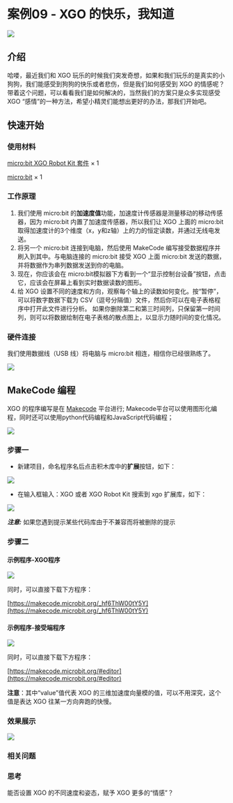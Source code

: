 ﻿---
sidebar_position: 16
sidebar_label: 案例09 - XGO 的快乐，我知道
---


# 案例09 - XGO 的快乐，我知道

![](https://wiki-media-ef.oss-cn-hongkong.aliyuncs.com/docs/microbit/robot/xgo-robot-kit/images/microbit-xgo-robot-kit-case09-01.png)

## 介绍

哈喽，最近我们和 XGO 玩乐的时候我们突发奇想，如果和我们玩乐的是真实的小狗狗，我们能感受到狗狗的快乐或者悲伤，但是我们如何感受到 XGO 的情感呢？带着这个问题，可以看看我们是如何解决的，当然我们的方案只是众多实现感受 XGO “感情”的一种方法，希望小精灵们能想出更好的办法，那我们开始吧。

## 快速开始

### 使用材料

[micro:bit XGO Robot Kit 套件](https://www.elecfreaks.com/micro-bit-xgo-robot-kit.html) × 1

[micro:bit](https://www.elecfreaks.com/bbc-micro-bit-board-for-coding-programming-microbit.html) × 1

### 工作原理

1.  我们使用 micro:bit 的**加速度值**功能，加速度计传感器是测量移动的移动传感器，因为 micro:bit 内置了加速度传感器，所以我们让 XGO 上面的 micro:bit 取得加速度计的3个维度（x，y和z轴）上的力的恒定读数，并通过无线电发送。
2.  将另一个 micro:bit 连接到电脑，然后使用 MakeCode 编写接受数据程序并刷入到其中。与电脑连接的 micro:bit 接受 XGO 上面 micro:bit 发送的数据，并将数据作为串列数据发送到你的电脑。
3.  现在，你应该会在 micro:bit模拟器下方看到一个“显示控制台设备”按钮，点击它，应该会在屏幕上看到实时数据读数的图形。
4.  给 XGO 设置不同的速度和方向，观察每个轴上的读数如何变化。按“暂停”，可以将数字数据下载为 CSV（逗号分隔值）文件，然后你可以在电子表格程序中打开此文件进行分析。 如果你删除第二和第三时间列，只保留第一时间列，则可以将数据绘制在电子表格的散点图上，以显示力随时间的变化情况。

### 硬件连接

我们使用数据线（USB 线）将电脑与 micro:bit 相连，相信你已经很熟练了。

![](https://wiki-media-ef.oss-cn-hongkong.aliyuncs.com/docs/microbit/robot/xgo-robot-kit/images/microbit-xgo-robot-kit-22.png)

## MakeCode 编程

XGO 的程序编写是在 [Makecode](https://makecode.microbit.org/#) 平台进行; Makecode平台可以使用图形化编程，同时还可以使用python代码编程和JavaScript代码编程；

![](https://wiki-media-ef.oss-cn-hongkong.aliyuncs.com/docs/microbit/robot/xgo-robot-kit/images/microbit-xgo-robot-kit-10.png)

### 步骤一

- 新建项目，命名程序名后点击积木库中的**扩展**按钮，如下：

![](https://wiki-media-ef.oss-cn-hongkong.aliyuncs.com/docs/microbit/robot/xgo-robot-kit/images/microbit-xgo-robot-kit-12.png)

- 在输入框输入：XGO 或者 XGO Robot Kit 搜索到 xgo 扩展库，如下：

![](https://wiki-media-ef.oss-cn-hongkong.aliyuncs.com/docs/microbit/robot/xgo-robot-kit/images/microbit-xgo-robot-kit-13.png)

**_注意:_** 如果您遇到提示某些代码库由于不兼容而将被删除的提示

### 步骤二

#### 示例程序-XGO程序

![](https://wiki-media-ef.oss-cn-hongkong.aliyuncs.com/docs/microbit/robot/xgo-robot-kit/images/microbit-xgo-robot-kit-case09-02.png)

同时，可以直接下载下方程序：

[https://makecode.microbit.org/_hf6ThW00tY5Y](https://makecode.microbit.org/_hf6ThW00tY5Y)

#### 示例程序-接受端程序

![](https://wiki-media-ef.oss-cn-hongkong.aliyuncs.com/docs/microbit/robot/xgo-robot-kit/images/microbit-xgo-robot-kit-case09-02.png)

同时，可以直接下载下方程序：

[https://makecode.microbit.org/#editor](https://makecode.microbit.org/#editor)

**注意**：其中“value”值代表 XGO 的三维加速度向量模的值，可以不用深究，这个值是表达 XGO 往某一方向奔跑的快慢。

### 效果展示

![](https://wiki-media-ef.oss-cn-hongkong.aliyuncs.com/docs/microbit/robot/xgo-robot-kit/images/microbit-xgo-robot-kit-case09-03.gif)

### 相关问题

### 思考

能否设置 XGO 的不同速度和姿态，赋予 XGO 更多的“情感”？
